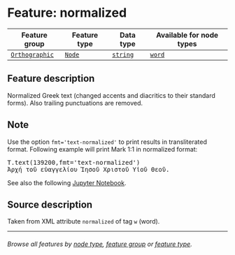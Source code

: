 # Feature: normalized

Feature group | Feature type | Data type | Available for node types
---  | --- | --- | ---
[`Orthographic`](featuresbygroup.md#orthographic-features) | [`Node`](featuresbyfeaturetype.md#node-features) | [`string`](featuresbydatatype.md#string-datatype)  | [`word`](featuresbynodetype.md#word-nodes)

## Feature description

Normalized Greek text (changed accents and diacritics to their standard forms). Also trailing punctuations are removed.

## Note

Use the option `fmt='text-normalized'` to print results in transliterated format. Following example will print Mark 1:1 in normalized format:

<pre>
T.text(139200,fmt='text-normalized')
Ἀρχή τοῦ εὐαγγελίου Ἰησοῦ Χριστοῦ Υἱοῦ Θεοῦ. 
</pre>

See also the following [Jupyter Notebook](https://nbviewer.org/github/tonyjurg/Nestle1904LFT/blob/main/docs/usecases/various_text_formats.ipynb).

## Source description

Taken from XML attribute `normalized` of tag `w` (word).

---
###### *Browse all features by [node type](featuresbynodetype.md#readme), [feature group](featuresbygroup.md#readme) or [feature type](featuresbyfeaturetype.md#readme).*
